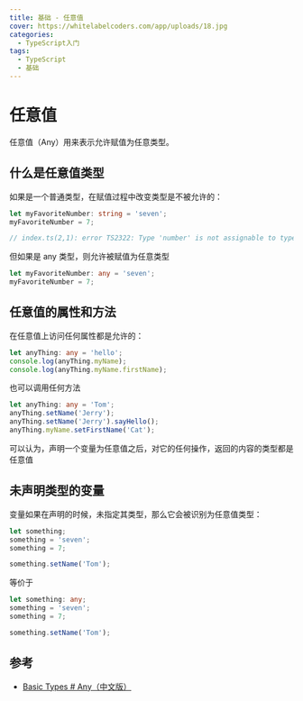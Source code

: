 ```yaml
---
title: 基础 - 任意值
cover: https://whitelabelcoders.com/app/uploads/18.jpg
categories:
  - TypeScript入门
tags:
  - TypeScript
  - 基础
---
```


# 任意值

任意值（Any）用来表示允许赋值为任意类型。

## 什么是任意值类型

如果是一个普通类型，在赋值过程中改变类型是不被允许的：

```TypeScript
let myFavoriteNumber: string = 'seven';
myFavoriteNumber = 7;

// index.ts(2,1): error TS2322: Type 'number' is not assignable to type 'string'.
```

但如果是 any 类型，则允许被赋值为任意类型

```TypeScript
let myFavoriteNumber: any = 'seven';
myFavoriteNumber = 7;
```

## 任意值的属性和方法

在任意值上访问任何属性都是允许的：

```TypeScript
let anyThing: any = 'hello';
console.log(anyThing.myName);
console.log(anyThing.myName.firstName);
```

也可以调用任何方法

```TypeScript
let anyThing: any = 'Tom';
anyThing.setName('Jerry');
anyThing.setName('Jerry').sayHello();
anyThing.myName.setFirstName('Cat');
```

可以认为，声明一个变量为任意值之后，对它的任何操作，返回的内容的类型都是任意值

## 未声明类型的变量

变量如果在声明的时候，未指定其类型，那么它会被识别为任意值类型：

```TypeScript
let something;
something = 'seven';
something = 7;

something.setName('Tom');
```

等价于

```TypeScript
let something: any;
something = 'seven';
something = 7;

something.setName('Tom');
```

## 参考

- [Basic Types # Any（中文版）](https://www.typescriptlang.org/zh/docs/handbook/2/everyday-types.html)